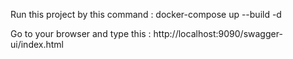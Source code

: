 Run this project by this command : docker-compose up --build -d

Go to your browser and type this : http://localhost:9090/swagger-ui/index.html